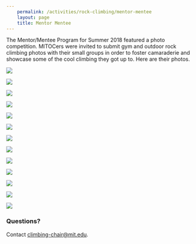 ```yaml
---
    permalink: /activities/rock-climbing/mentor-mentee
    layout: page
    title: Mentor Mentee
---
```



The Mentor/Mentee Program for Summer 2018 featured a photo competition. MITOCers were invited to submit gym and outdoor rock climbing photos with their small groups in order to foster camaraderie and showcase some of the cool climbing they got up to. Here are their photos.

![](/images/mentormentee/1_320.png)

![](/images/mentormentee/2_320.png)

![](/images/mentormentee/3_320.png)

![](/images/mentormentee/4_320.png)

![](/images/mentormentee/5_320.png)

![](/images/mentormentee/6_320.png)

![](/images/mentormentee/7_320.png)

![](/images/mentormentee/8_320.png)

![](/images/mentormentee/9_320.png)

![](/images/mentormentee/10_320.png)

![](/images/mentormentee/11_320.png)

![](/images/mentormentee/12_320.png)

![](/images/mentormentee/13_320.png)

### Questions?

Contact [climbing-chair@mit.edu](mailto:climbing-chair@mit.edu).
